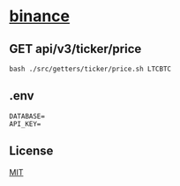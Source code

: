 # [binance](https://binance-docs.github.io/apidocs/spot/en/#change-log)

## GET api/v3/ticker/price

```
bash ./src/getters/ticker/price.sh LTCBTC
```

## .env

```
DATABASE=
API_KEY=

```

## License

[MIT](./LICENSE)
